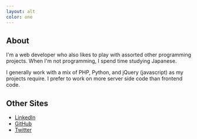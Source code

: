 ```yaml
---
layout: alt
color: one
---
```

## About
I'm a web developer who also likes to play with assorted other programming projects.  When I'm not programming, I spend time studying Japanese.

I generally work with a mix of PHP, Python, and jQuery (javascript) as my projects require.  I prefer to work on more server side code than frontend code.

## Other Sites

* [LinkedIn](http://www.linkedin.com/in/PaulTraylor)
* [GitHub](http://github.com/kfdm/)
* [Twitter](http://twitter.com/kfdm/)